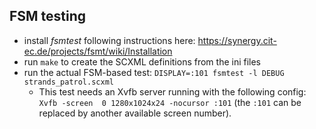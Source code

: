 ## FSM testing

* install *fsmtest* following instructions here: https://synergy.cit-ec.de/projects/fsmt/wiki/Installation
* run `make` to create the SCXML definitions from the ini files
* run the actual FSM-based test: `DISPLAY=:101 fsmtest -l DEBUG strands_patrol.scxml`
  * This test needs an Xvfb server running with the following config: `Xvfb -screen  0 1280x1024x24 -nocursor :101` (the `:101` can be replaced by another available screen number).
